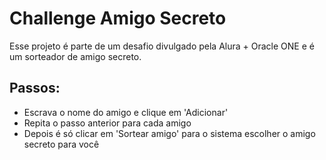 # Challenge Amigo Secreto

Esse projeto é parte de um desafio divulgado pela Alura + Oracle ONE e é um sorteador de amigo secreto.

## Passos:
- Escrava o nome do amigo e clique em 'Adicionar'
- Repita o passo anterior para cada amigo
- Depois é só clicar em 'Sortear amigo' para o sistema escolher o amigo secreto para você
